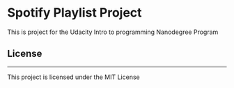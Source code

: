 # Spotify Playlist Project

This is project for the Udacity Intro to programming Nanodegree Program

## License
___

This project is licensed under the MIT License
